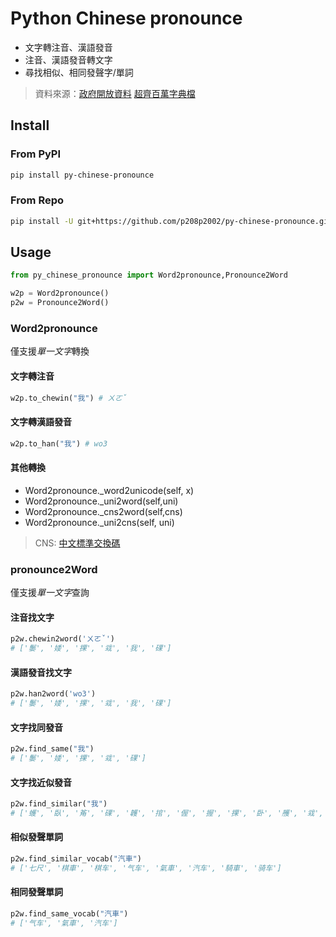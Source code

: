 # Python Chinese pronounce
- 文字轉注音、漢語發音
- 注音、漢語發音轉文字
- 尋找相似、相同發聲字/單詞

> 資料來源：[政府開放資料](https://data.gov.tw/dataset/5961)
> [超齊百萬字典檔](https://github.com/samejack/sc-dictionary)

## Install
### From PyPI
```sh
pip install py-chinese-pronounce
```
### From Repo
```sh
pip install -U git+https://github.com/p208p2002/py-chinese-pronounce.git
```
## Usage
```python
from py_chinese_pronounce import Word2pronounce,Pronounce2Word

w2p = Word2pronounce()
p2w = Pronounce2Word()
```
### Word2pronounce
僅支援*單一文字*轉換
#### 文字轉注音
```python
w2p.to_chewin("我") # ㄨㄛˇ
```
#### 文字轉漢語發音
```python
w2p.to_han("我") # wo3
```

#### 其他轉換
- Word2pronounce._word2unicode(self, x)
- Word2pronounce._uni2word(self,uni)
- Word2pronounce._cns2word(self,cns)
- Word2pronounce._uni2cns(self, uni)
> CNS: [中文標準交換碼](https://www.cns11643.gov.tw/index.jsp)

### pronounce2Word
僅支援*單一文字*查詢

#### 注音找文字 
```python
p2w.chewin2word('ㄨㄛˇ') 
# ['䰀', '婑', '捰', '㦱', '我', '䂺']
```

#### 漢語發音找文字
```python
p2w.han2word('wo3')
# ['䰀', '婑', '捰', '㦱', '我', '䂺']
```

#### 文字找同發音
```python
p2w.find_same("我")
# ['䰀', '婑', '捰', '㦱', '䂺']
```

#### 文字找近似發音
```python
p2w.find_similar("我")
# ['蠖', '臥', '䇶', '䂺', '䪝', '捾', '偓', '握', '捰', '卧', '雘', '㦱', '濣', '䠎', '楃', '沃', '渥', '䁊', '涴', '幄', '龌', '㓇', '矱', '斡', '㠛', '肟', '齷', '仴', '䰀', '婑', '喔', '腛', '䀑']
```

#### 相似發聲單詞
```python
p2w.find_similar_vocab("汽車")
# ['七尺', '棋車', '棋车', '气车', '氣車', '汽车', '騎車', '骑车']
```

#### 相同發聲單詞
```python
p2w.find_same_vocab("汽車")
# ['气车', '氣車', '汽车']
```
